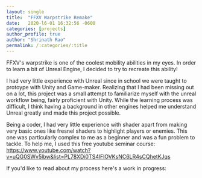 ```yaml
---
layout: single
title:  "FFXV Warpstrike Remake"
date:   2020-l6-01 16:32:56 -0600
categories: [projects] 
author_profile: true
author: "Shrinath Rao"
permalink: /:categories/:title
---
```


FFXV's warpstrike is one of the coolest mobility abilities in my eyes. In order to learn a bit of Unreal Engine, I decided to try to recreate this ability!

I had very little experience with Unreal since in school we were taught to protoype with Unity and Game-maker. Realizing that I had been missing out on a lot, this project was a small attempt to familiarize myself with the unreal workflow being, fairly proficient with Unity. While the learning process was difficult, I think having a background in other engines helped me understand Unreal greatly and made this project possible.

Being a coder, I had very little experience with shader apart from making very basic ones like fresnel shaders to highlight players or enemies. This one was particularly complex to me as a beginner and was a fun problem to tackle. To help me, I used this free youtube seminar course:
https://www.youtube.com/watch?v=uQG0SWv5lbw&list=PL78XDi0TS4lFlOVKsNC6LR4sCQhetKJqs

If you'd like to read about my process here's a work in progress:

